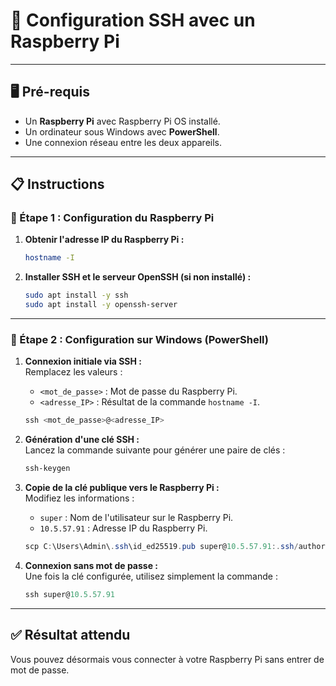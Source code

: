 # 🚀 Configuration SSH avec un Raspberry Pi

---

## 🖥️ Pré-requis

- Un **Raspberry Pi** avec Raspberry Pi OS installé.
- Un ordinateur sous Windows avec **PowerShell**.
- Une connexion réseau entre les deux appareils.

---

## 📋 Instructions

### 🎯 Étape 1 : Configuration du Raspberry Pi

1. **Obtenir l'adresse IP du Raspberry Pi :**  
   ```bash
   hostname -I
   ```

2. **Installer SSH et le serveur OpenSSH (si non installé) :**  
   ```bash
   sudo apt install -y ssh
   sudo apt install -y openssh-server
   ```

---

### 🎯 Étape 2 : Configuration sur Windows (PowerShell)

1. **Connexion initiale via SSH :**  
   Remplacez les valeurs :  
   - `<mot_de_passe>` : Mot de passe du Raspberry Pi.  
   - `<adresse_IP>` : Résultat de la commande `hostname -I`.  
   ```powershell
   ssh <mot_de_passe>@<adresse_IP>
   ```

2. **Génération d'une clé SSH :**  
   Lancez la commande suivante pour générer une paire de clés :  
   ```powershell
   ssh-keygen
   ```

3. **Copie de la clé publique vers le Raspberry Pi :**  
   Modifiez les informations :  
   - `super` : Nom de l'utilisateur sur le Raspberry Pi.  
   - `10.5.57.91` : Adresse IP du Raspberry Pi.  
   ```powershell
   scp C:\Users\Admin\.ssh\id_ed25519.pub super@10.5.57.91:.ssh/authorized_keys
   ```

4. **Connexion sans mot de passe :**  
   Une fois la clé configurée, utilisez simplement la commande :  
   ```powershell
   ssh super@10.5.57.91
   ```

---

## ✅ Résultat attendu

Vous pouvez désormais vous connecter à votre Raspberry Pi sans entrer de mot de passe. 
